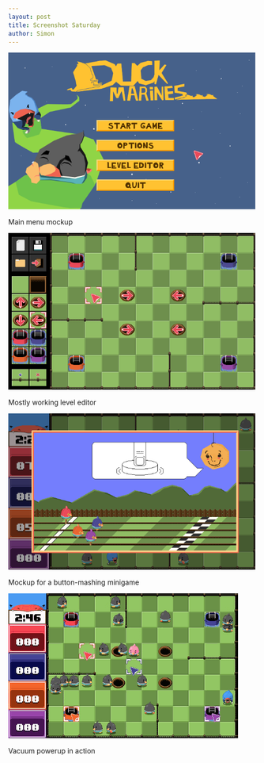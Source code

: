 ```yaml
---
layout: post
title: Screenshot Saturday
author: Simon
---
```

<div class="centered-div" style="margin-top:10px;">
	<a href="/images/dmsss_mainmenumockup.png">
		<img src="/images/dmsss_mainmenumockup.png" width="500" alt="Main menu mockup" class="game-thumb" />
	</a>
	<p>Main menu mockup</p>
	<a href="/images/dmsss_leveleditor.png">
		<img src="/images/dmsss_leveleditor.png" width="500" alt="Level editor" class="game-thumb" />
	</a>
	<p>Mostly working level editor</p>
	<a href="/images/dmsss_buttonmash.gif">
		<img src="/images/dmsss_buttonmash.gif" width="500" alt="Button mashing minigame" class="game-thumb" />
	</a>
	<p>Mockup for a button-mashing minigame</p>
	<a href="/images/dmsss_vacuum.gif">
		<img src="/images/dmsss_vacuum.gif" alt="The oh so satisfying vacuum powerup" class="game-thumb" />
	</a>
	<p>Vacuum powerup in action</p>
</div>
